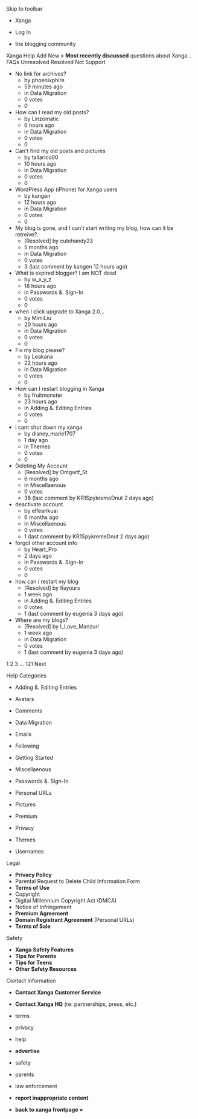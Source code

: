 Skip to toolbar

*   Xanga

*   Log In

*   the blogging community

Xanga Help Add New » **Most recently discussed** questions about Xanga… FAQs Unresolved Resolved Not Support

*   No link for archives?
    *   by phoenixphire
    *   59 minutes ago
    *   in Data Migration
    *   0 votes
    *   0
*   How can I read my old posts?
    *   by Linzomatic
    *   6 hours ago
    *   in Data Migration
    *   0 votes
    *   0
*   Can't find my old posts and pictures
    *   by tallarico00
    *   10 hours ago
    *   in Data Migration
    *   0 votes
    *   0
*   WordPress App (iPhone) for Xanga users
    *   by kangen
    *   12 hours ago
    *   in Data Migration
    *   0 votes
    *   0
*   My blog is gone, and I can't start writing my blog, how can it be retreive?.
    *   \[Resolved\] by cutehandy23
    *   5 months ago
    *   in Data Migration
    *   0 votes
    *   3 (last comment by kangen 12 hours ago)
*   What is expired blogger? I am NOT dead
    *   by w\_x\_y\_z
    *   18 hours ago
    *   in Passwords &. Sign-In
    *   0 votes
    *   0
*   when I click upgrade to Xanga 2.0...
    *   by MimiLiu
    *   20 hours ago
    *   in Data Migration
    *   0 votes
    *   0
*   Fix my blog please?
    *   by Leakana
    *   22 hours ago
    *   in Data Migration
    *   0 votes
    *   0
*   How can I restart blogging in Xanga
    *   by fruitmonster
    *   23 hours ago
    *   in Adding &. Editing Entries
    *   0 votes
    *   0
*   i cant shut down my xanga
    *   by disney\_marie1707
    *   1 day ago
    *   in Themes
    *   0 votes
    *   0
*   Deleting My Account
    *   \[Resolved\] by Omgwtf\_St
    *   6 months ago
    *   in Miscellaenous
    *   0 votes
    *   38 (last comment by KR1SpykremeDnut 2 days ago)
*   deactivate account
    *   by elfearlkuai
    *   6 months ago
    *   in Miscellaenous
    *   0 votes
    *   1 (last comment by KR1SpykremeDnut 2 days ago)
*   forgot other account info
    *   by Heart\_Pro
    *   2 days ago
    *   in Passwords &. Sign-In
    *   0 votes
    *   0
*   how can i restart my blog
    *   \[Resolved\] by fisyours
    *   1 week ago
    *   in Adding &. Editing Entries
    *   0 votes
    *   1 (last comment by eugenia 3 days ago)
*   Where are my blogs?
    *   \[Resolved\] by I\_Love\_Manzuri
    *   1 week ago
    *   in Data Migration
    *   0 votes
    *   1 (last comment by eugenia 3 days ago)

1 2 3 ... 121 Next

Help Categories

*   Adding &. Editing Entries
*   Avatars
*   Comments
*   Data Migration
*   Emails
*   Following
*   Getting Started
*   Miscellaenous

*   Passwords &. Sign-In
*   Personal URLs
*   Pictures
*   Premium
*   Privacy
*   Themes
*   Usernames

Legal

*   **Privacy Policy**
*   Parental Request to Delete Child Information Form
*   **Terms of Use**
*   Copyright
*   Digital Millennium Copyright Act (DMCA)
*   Notice of Infringement
*   **Premium Agreement**
*   **Domain Registrant Agreement** (Personal URLs)
*   **Terms of Sale**

Safety

*   **Xanga Safety Features**
*   **Tips for Parents**
*   **Tips for Teens**
*   **Other Safety Resources**

Contact Information

*   **Contact Xanga Customer Service**
*   **Contact Xanga HQ** (re: partnerships, press, etc.)

*   terms
*   privacy
*   help
*   **advertise**

*   safety
*   parents
*   law enforcement
*   **report inappropriate content**

*   **back to xanga frontpage »**